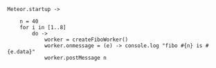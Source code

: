 	
	Meteor.startup ->
	
		n = 40
		for i in [1..8] 
			do ->
				worker = createFiboWorker()
				worker.onmessage = (e) -> console.log "fibo #{n} is #{e.data}"
				worker.postMessage n
	